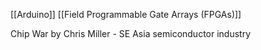 [[Arduino]]
[[Field Programmable Gate Arrays (FPGAs)]]

Chip War by Chris Miller - SE Asia semiconductor industry